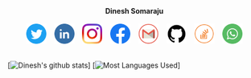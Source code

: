 <!--
### Hi there 👋

**dinesh99639/dinesh99639** is a ✨ _special_ ✨ repository because its `README.md` (this file) appears on your GitHub profile.

Here are some ideas to get you started:

- 🔭 I’m currently working on ...
- 🌱 I’m currently learning ...
- 👯 I’m looking to collaborate on ...
- 🤔 I’m looking for help with ...
- 💬 Ask me about ...
- 📫 How to reach me: ...
- 😄 Pronouns: ...
- ⚡ Fun fact: ...
-->


<div align="center"><b>Dinesh Somaraju</b></div><br>

<div align="center">
	<a href="https://twitter.com/DineshSomaraju"><img height="40" width="40" src="https://raw.githubusercontent.com/dinesh99639/dinesh99639/master/icons/twitter.png"></a>&nbsp; &nbsp;
	<a href="https://www.linkedin.com/in/dinesh-somaraju-089b66194/"><img height="40" width="40" src="https://raw.githubusercontent.com/dinesh99639/dinesh99639/master/icons/linkedin.png"></a>&nbsp; &nbsp;
	<a href="https://www.instagram.com/dinesh99639/"><img height="40" width="40" src="https://raw.githubusercontent.com/dinesh99639/dinesh99639/master/icons/instagram.png"></a>&nbsp; &nbsp;
	<a href="https://www.facebook.com/dinesh.somaraju.7"><img height="40" width="40" src="https://raw.githubusercontent.com/dinesh99639/dinesh99639/master/icons/facebook.png"></a>&nbsp; &nbsp;
	<a href="mailto:dinesh99639@gmail.com"><img height="40" width="40" src="https://raw.githubusercontent.com/dinesh99639/dinesh99639/master/icons/gmail.png"></a>&nbsp; &nbsp;
	<a href="https://github.com/dinesh99639"><img height="40" width="40" src="https://raw.githubusercontent.com/dinesh99639/dinesh99639/master/icons/github.png"></a>&nbsp; &nbsp;
	<a href="https://stackoverflow.com/users/13885192/dinesh"><img height="40" width="40" src="https://raw.githubusercontent.com/dinesh99639/dinesh99639/master/icons/stackoverflow.png"></a>&nbsp; &nbsp; 
	<a href="https://api.whatsapp.com/send?phone=+918106313275"><img height="40" width="40" src="https://raw.githubusercontent.com/dinesh99639/dinesh99639/master/icons/whatsapp.png"></a>
</div>

<br>

<!-- 
<table width="100%" cellspacing="0" cellpadding="0" border="0" align="center" bgcolor="#999999">
	<tr>
		<td width="50%">
			<table width="100%" cellspacing="2" cellpadding="0" border="0">
				<tr>
					<td align="center"><b>Education</b></td>
				</tr>
				<tr bgcolor="#fff">
					<td><font size="3"><b>B-Tech - </b>Anil Neerukonda Institute of Technology and Sciences(2017-2021) - (CGPA - 8.69)</font></td>
				</tr>
				<tr bgcolor="#fff">
					<td><font size="3"><b>Intermediate - </b>Narayana Junior College(2015 - 2017) - (Percentage - 97.4%)</font></td>
				</tr>
				<tr bgcolor="#fff">
					<td><font size="3"><b>SSC - </b>Ravindra Bharathi School(2014 - 2015) - (CGPA - 9.3)</font></td>
				</tr>
			</table>
		</td>
		<td width="50%">
			<table width="100%" cellspacing="2" cellpadding="0" border="0">
				<tr>
					<td align="center"><b>Skills</b></td>
				</tr>
				<tr bgcolor="#fff">
					<td><font size="3"><b>Programming Languages - </b>C, C++, Java and Python</font></td>
				</tr>
				<tr bgcolor="#fff">
					<td><font size="3"><b>Web Development - </b>HTML, CSS,  JavaScript, jQuery, AJAX, BootStrap, PHP, MySQL</font></td>
				</tr>
				<tr bgcolor="#fff">
					<td><font size="3"><b>Data Analysis - </b>Machine Learning and Data Science</font></td>
				</tr>
			</table>
		</td>
	</tr>
</table>
-->


[![Dinesh's github stats](https://github-readme-stats.vercel.app/api?username=dinesh99639&count_private=true&show_icons=true&line_height=20)]
[![Most Languages Used](https://github-readme-stats.vercel.app/api/top-langs/?username=dinesh99639&layout=compact)]
